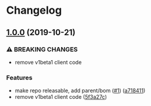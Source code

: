 # Changelog

## [1.0.0](https://www.github.com/googleapis/java-video-intelligence/compare/0.115.0...v1.0.0) (2019-10-21)


### ⚠ BREAKING CHANGES

* remove v1beta1 client code

### Features

* make repo releasable, add parent/bom ([#1](https://www.github.com/googleapis/java-video-intelligence/issues/1)) ([a718411](https://www.github.com/googleapis/java-video-intelligence/commit/a718411200fb13d0a662c1e28038af4e9615da6c))
* remove v1beta1 client code ([5f3a27c](https://www.github.com/googleapis/java-video-intelligence/commit/5f3a27c7d95dbc59be0573fc0deb4d595890e8d8))
